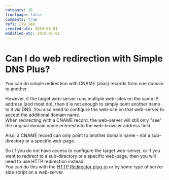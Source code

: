 ```yaml
---
category: 16
frontpage: false
comments: true
refs: 179,148
created-utc: 2019-01-01
modified-utc: 2019-01-01
---
```

# Can I do web redirection with Simple DNS Plus?

You can do simple redirection with CNAME (alias) records from one domain to another.

However, if the target web-server runs multiple web-sites on the same IP address (and most do), then it is not enough to simply point another name to it via DNS. You also need to configure the web-site on that web-server to accept the additional domain name.  
When redirecting with a CNAME record, the web-server will still only "see" the original domain name entered into the web-browser address field.

Also, a CNAME record can only point to another domain name - not a sub-directory or a specific web-page.

So i f you do not have access to configure the target web-server, or if you want to redirect to a sub-directory or a specific web-page, then you will need to use HTTP redirection instead.  
You can do this with the [HTTP Redirector plug-in](https://simpledns.plus/plugin-httpredir) or by some type of server side script on a web-server.

